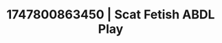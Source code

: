 ---
categories:
- Tan lines & lingerie
- Erotic AI content
- Babysitter scenario
- Eye contact kink
- Sensual slow talk
image: /assets/images/1747800863450.jpg
layout: post
seo:
  description: Featured content with premium Scat Fetish, ABDL Play. HD images available.
  keywords: Scat Fetish, ABDL Play
  og_image: /assets/images/1747800863450.jpg
  schema_type: VisualArtwork
tags:
- ABDL Play
- Scat Fetish
- '#1747800863450'
title: 1747800863450 | Scat Fetish ABDL Play
---